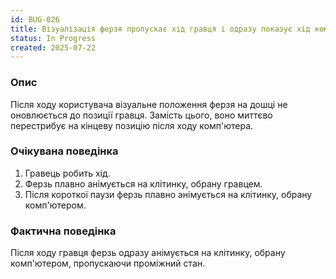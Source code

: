 ```yaml
---
id: BUG-026
title: Візуалізація ферзя пропускає хід гравця і одразу показує хід комп'ютера
status: In Progress
created: 2025-07-22
---
```


### Опис

Після ходу користувача візуальне положення ферзя на дошці не оновлюється до позиції гравця. Замість цього, воно миттєво перестрибує на кінцеву позицію після ходу комп'ютера.

### Очікувана поведінка

1.  Гравець робить хід.
2.  Ферзь плавно анімується на клітинку, обрану гравцем.
3.  Після короткої паузи ферзь плавно анімується на клітинку, обрану комп'ютером.

### Фактична поведінка

Після ходу гравця ферзь одразу анімується на клітинку, обрану комп'ютером, пропускаючи проміжний стан. 